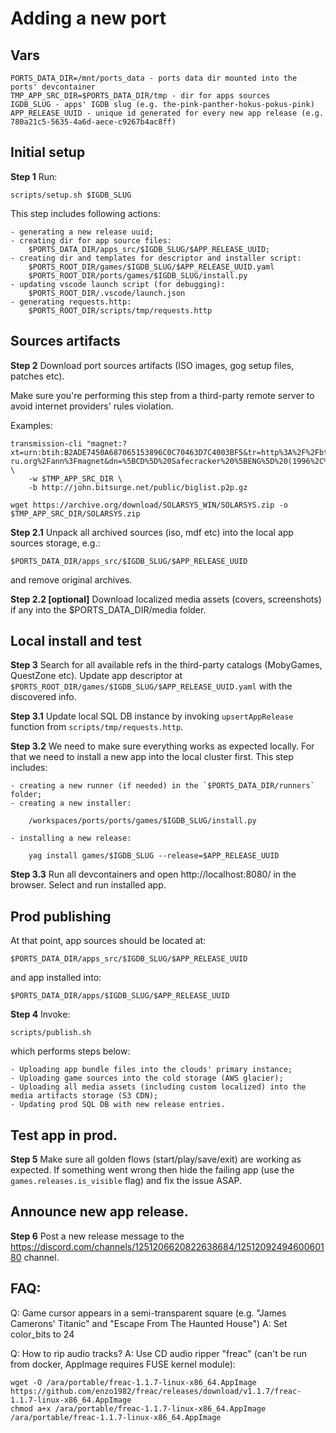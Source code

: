 # Adding a new port

## Vars

    PORTS_DATA_DIR=/mnt/ports_data - ports data dir mounted into the ports' devcontainer
    TMP_APP_SRC_DIR=$PORTS_DATA_DIR/tmp - dir for apps sources
    IGDB_SLUG - apps' IGDB slug (e.g. the-pink-panther-hokus-pokus-pink)
    APP_RELEASE_UUID - unique id generated for every new app release (e.g. 780a21c5-5635-4a6d-aece-c9267b4ac8ff)

## Initial setup

**Step 1**
Run:

    scripts/setup.sh $IGDB_SLUG

This step includes following actions:

    - generating a new release uuid;
    - creating dir for app source files:
        $PORTS_DATA_DIR/apps_src/$IGDB_SLUG/$APP_RELEASE_UUID;
    - creating dir and templates for descriptor and installer script:
        $PORTS_ROOT_DIR/games/$IGDB_SLUG/$APP_RELEASE_UUID.yaml
        $PORTS_ROOT_DIR/ports/games/$IGDB_SLUG/install.py
    - updating vscode launch script (for debugging):
        $PORTS_ROOT_DIR/.vscode/launch.json
    - generating requests.http:
        $PORTS_ROOT_DIR/scripts/tmp/requests.http

## Sources artifacts

**Step 2**
Download port sources artifacts (ISO images, gog setup files, patches etc).

Make sure you're performing this step from a third-party remote server to avoid internet providers' rules violation.

Examples:

    transmission-cli "magnet:?xt=urn:btih:B2ADE7450A687065153896C0C70463D7C4003BF5&tr=http%3A%2F%2Fbt.t-ru.org%2Fann%3Fmagnet&dn=%5BCD%5D%20Safecracker%20%5BENG%5D%20(1996%2C%20Adventure)" \
        -w $TMP_APP_SRC_DIR \
        -b http://john.bitsurge.net/public/biglist.p2p.gz

    wget https://archive.org/download/SOLARSYS_WIN/SOLARSYS.zip -o $TMP_APP_SRC_DIR/SOLARSYS.zip

**Step 2.1**
Unpack all archived sources (iso, mdf etc) into the local app sources storage, e.g.:

    $PORTS_DATA_DIR/apps_src/$IGDB_SLUG/$APP_RELEASE_UUID

and remove original archives.

**Step 2.2 [optional]**
Download localized media assets (covers, screenshots) if any into the $PORTS_DATA_DIR/media folder.

## Local install and test

**Step 3**
Search for all available refs in the third-party catalogs (MobyGames, QuestZone etc). Update app descriptor at
`$PORTS_ROOT_DIR/games/$IGDB_SLUG/$APP_RELEASE_UUID.yaml` with the discovered info.

**Step 3.1**
Update local SQL DB instance by invoking `upsertAppRelease` function from `scripts/tmp/requests.http`.

**Step 3.2**
We need to make sure everything works as expected locally. For that we need to install a new app into the local
cluster first. This step includes:

    - creating a new runner (if needed) in the `$PORTS_DATA_DIR/runners` folder;
    - creating a new installer:

        /workspaces/ports/ports/games/$IGDB_SLUG/install.py

    - installing a new release:

        yag install games/$IGDB_SLUG --release=$APP_RELEASE_UUID

**Step 3.3**
Run all devcontainers and open http://localhost:8080/ in the browser. Select and run installed app.

## Prod publishing

At that point, app sources should be located at:

    $PORTS_DATA_DIR/apps_src/$IGDB_SLUG/$APP_RELEASE_UUID

and app installed into:

    $PORTS_DATA_DIR/apps/$IGDB_SLUG/$APP_RELEASE_UUID

**Step 4**
Invoke:

    scripts/publish.sh

which performs steps below:

    - Uploading app bundle files into the clouds' primary instance;
    - Uploading game sources into the cold storage (AWS glacier);
    - Uploading all media assets (including custom localized) into the media artifacts storage (S3 CDN);
    - Updating prod SQL DB with new release entries.

## Test app in prod.

**Step 5**
Make sure all golden flows (start/play/save/exit) are working as expected. If something went wrong then hide the failing
app (use the `games.releases.is_visible` flag) and fix the issue ASAP.

## Announce new app release.

**Step 6**
Post a new release message to the https://discord.com/channels/1251206620822638684/1251209249460060180 channel.

## FAQ:

Q: Game cursor appears in a semi-transparent square (e.g. "James Camerons' Titanic" and "Escape From The Haunted House")
A: Set color_bits to 24

Q: How to rip audio tracks?
A: Use CD audio ripper "freac" (can't be run from docker, AppImage requires FUSE kernel module):

    wget -O /ara/portable/freac-1.1.7-linux-x86_64.AppImage https://github.com/enzo1982/freac/releases/download/v1.1.7/freac-1.1.7-linux-x86_64.AppImage
    chmod a+x /ara/portable/freac-1.1.7-linux-x86_64.AppImage
    /ara/portable/freac-1.1.7-linux-x86_64.AppImage
